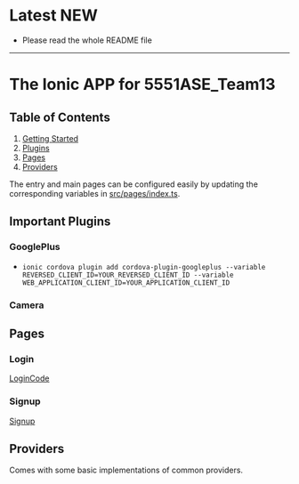 # Latest NEW
* Please read the whole README file
---
# The Ionic APP for 5551ASE_Team13



## Table of Contents

1. [Getting Started](#getting-started)
3. [Plugins](#Plugins)
2. [Pages](#pages)
3. [Providers](#providers)

The entry and main pages can be configured easily by updating the corresponding
variables in
[src/pages/index.ts]().

## Important Plugins

### GooglePlus

* `ionic cordova plugin add cordova-plugin-googleplus --variable REVERSED_CLIENT_ID=YOUR_REVERSED_CLIENT_ID --variable WEB_APPLICATION_CLIENT_ID=YOUR_APPLICATION_CLIENT_ID`

### Camera

## Pages

### Login

[LoginCode](https://github.com/spexican924/CS5551_team13_Project/tree/ionicApp/IonicApp/Increment1/IonicApp1/src/pages/login)

### Signup

[Signup](https://github.com/spexican924/CS5551_team13_Project/tree/ionicApp/IonicApp/Increment1/IonicApp1/src/pages/signup)


## Providers
Comes with some basic implementations of common providers.



